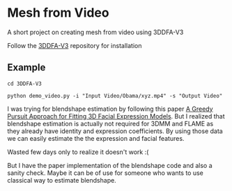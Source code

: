 # Mesh from Video
A short project on creating mesh from video using 3DDFA-V3

Follow the [3DDFA-V3](https://github.com/wang-zidu/3DDFA-V3) repository for installation

## Example
~~~
cd 3DDFA-V3
~~~

~~~
python demo_video.py -i "Input Video/Obama/xyz.mp4" -s "Output Video"
~~~

I was trying for blendshape estimation by following this paper [A Greedy Pursuit Approach for Fitting 3D Facial Expression Models](https://ieeexplore.ieee.org/document/9214483).
But I realized that blendshape estimation is actually not required for 3DMM and FLAME as they already have identity and expression coefficients. By using those data we can easily estimate the the expression and facial features.

Wasted few days only to realize it doesn't work :(

But I have the paper implementation of the blendshape code and also a sanity check. Maybe it can be of use for someone who wants to use classical way to estimate blendshape.
